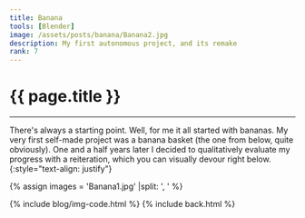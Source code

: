 ```yaml
---
title: Banana
tools: [Blender]
image: /assets/posts/banana/Banana2.jpg
description: My first autonomous project, and its remake
rank: 7
---
```


# **{{ page.title }}**
<hr align='left' style='height:{{site.height}}; width:{{site.width}}'>

There's always a starting point. Well, for me it all started with bananas. My very first self-made project was a banana basket (the one from below, quite obviously). One and a half years later I decided to qualitatively evaluate my progress with a reiteration, which you can visually devour right below.
{:style="text-align: justify"}

{% assign images = 'Banana1.jpg' |split: ', ' %}

{% include blog/img-code.html %}
{% include back.html %}
